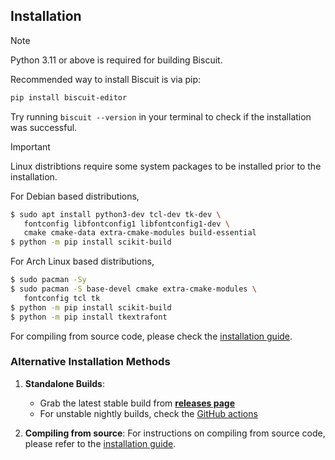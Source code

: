 ## Installation

> [!NOTE]
> Python 3.11 or above is required for building Biscuit.

Recommended way to install Biscuit is via pip:

```bash
pip install biscuit-editor
```

Try running `biscuit --version` in your terminal to check if the installation was successful.

> [!IMPORTANT]
> Linux distribtions require some system packages to be installed prior to the installation.
>
> For Debian based distributions,
> ```bash
> $ sudo apt install python3-dev tcl-dev tk-dev \
>    fontconfig libfontconfig1 libfontconfig1-dev \
>    cmake cmake-data extra-cmake-modules build-essential
> $ python -m pip install scikit-build
> ```
>
> For Arch Linux based distributions,
> ```bash
> $ sudo pacman -Sy
> $ sudo pacman -S base-devel cmake extra-cmake-modules \
>    fontconfig tcl tk
> $ python -m pip install scikit-build
> $ python -m pip install tkextrafont
> ```

For compiling from source code, please check the [installation guide](https://github.com/tomlin7/biscuit/tree/main/scripts).

### Alternative Installation Methods

1. **Standalone Builds**: 
   - Grab the latest stable build from [**releases page**](https://github.com/tomlin7/biscuit/releases)
   - For unstable nightly builds, check the [GitHub actions](https://github.com/tomlin7/biscuit/actions)

2. **Compiling from source**: 
   For instructions on compiling from source code, please refer to the [installation guide](https://github.com/tomlin7/biscuit/tree/main/scripts/README.md).
